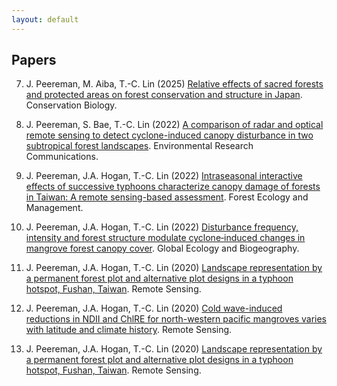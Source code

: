 ```yaml
---
layout: default
---
```

## Papers

7.  J. Peereman, M. Aiba, T.-C. Lin (2025) [Relative effects of sacred forests and protected areas on forest conservation and structure in Japan](https://doi.org/10.1111/cobi.70093). Conservation Biology.
   
6.  J. Peereman, S. Bae, T.-C. Lin (2022) [A comparison of radar and optical remote sensing to detect cyclone-induced canopy disturbance in two subtropical forest landscapes](https://doi.org/10.1088/2515-7620/ac9664). Environmental Research Communications.
   
5.  J. Peereman, J.A. Hogan, T.-C. Lin (2022) [Intraseasonal interactive effects of successive typhoons characterize canopy damage of forests in Taiwan: A remote sensing-based assessment](https://doi.org/10.1016/j.foreco.2022.120430). Forest Ecology and Management.
   
4.  J. Peereman, J.A. Hogan, T.-C. Lin (2022) [Disturbance frequency, intensity and forest structure modulate cyclone‐induced changes in mangrove forest canopy cover](https://doi.org/10.1111/geb.13407). Global Ecology and Biogeography.
   
3.  J. Peereman, J.A. Hogan, T.-C. Lin (2020) [Landscape representation by a permanent forest plot and alternative plot designs in a typhoon hotspot, Fushan, Taiwan](https://doi.org/10.3390/rs13142732). Remote Sensing.

2.  J. Peereman, J.A. Hogan, T.-C. Lin (2020) [Cold wave-induced reductions in NDII and ChlRE for north-western pacific mangroves varies with latitude and climate history](https://doi.org/10.3390/rs12101654). Remote Sensing.

1.  J. Peereman, J.A. Hogan, T.-C. Lin (2020) [Landscape representation by a permanent forest plot and alternative plot designs in a typhoon hotspot, Fushan, Taiwan](https://doi.org/10.3390/rs12040660). Remote Sensing.
